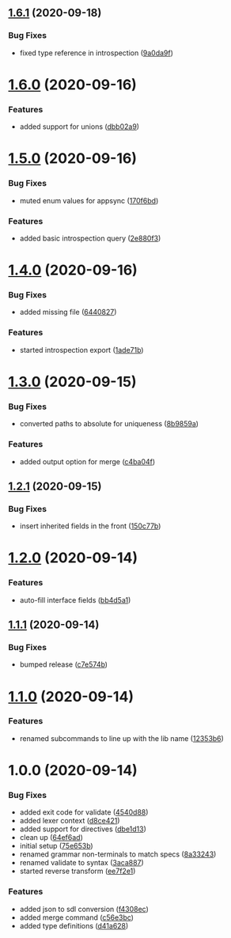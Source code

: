 ## [1.6.1](https://github.com/mprivat/xgql/compare/v1.6.0...v1.6.1) (2020-09-18)


### Bug Fixes

* fixed type reference in introspection ([9a0da9f](https://github.com/mprivat/xgql/commit/9a0da9f2099f911eb3d8e9ae44eb861e37b09f69))

# [1.6.0](https://github.com/mprivat/xgql/compare/v1.5.0...v1.6.0) (2020-09-16)


### Features

* added support for unions ([dbb02a9](https://github.com/mprivat/xgql/commit/dbb02a93710e036a25ecdd3792149de1eb89edbd))

# [1.5.0](https://github.com/mprivat/xgql/compare/v1.4.0...v1.5.0) (2020-09-16)


### Bug Fixes

* muted enum values for appsync ([170f6bd](https://github.com/mprivat/xgql/commit/170f6bdc8405f0c0a32f611d1bded928959c163e))


### Features

* added basic introspection query ([2e880f3](https://github.com/mprivat/xgql/commit/2e880f3debbeaa5ff5034ab890a79f8415ee0928))

# [1.4.0](https://github.com/mprivat/xgql/compare/v1.3.0...v1.4.0) (2020-09-16)


### Bug Fixes

* added missing file ([6440827](https://github.com/mprivat/xgql/commit/64408272475c80c4e9f4615ca954c454a99d2e7c))


### Features

* started introspection export ([1ade71b](https://github.com/mprivat/xgql/commit/1ade71b86778d0bfd9f398c35a2940e237a856df))

# [1.3.0](https://github.com/mprivat/xgql/compare/v1.2.1...v1.3.0) (2020-09-15)


### Bug Fixes

* converted paths to absolute for uniqueness ([8b9859a](https://github.com/mprivat/xgql/commit/8b9859a26f64498933cdd232e5ec763ab43283ca))


### Features

* added output option for merge ([c4ba04f](https://github.com/mprivat/xgql/commit/c4ba04f8b59fa3fcb312844d8ffb952f2d2117ea))

## [1.2.1](https://github.com/mprivat/xgql/compare/v1.2.0...v1.2.1) (2020-09-15)


### Bug Fixes

* insert inherited fields in the front ([150c77b](https://github.com/mprivat/xgql/commit/150c77bffffc555e60cf1cc3406665d51d438c89))

# [1.2.0](https://github.com/mprivat/xgql/compare/v1.1.1...v1.2.0) (2020-09-14)


### Features

* auto-fill interface fields ([bb4d5a1](https://github.com/mprivat/xgql/commit/bb4d5a12bc867be676fe53b4bd32d4677c60874a))

## [1.1.1](https://github.com/mprivat/xgql/compare/v1.1.0...v1.1.1) (2020-09-14)


### Bug Fixes

* bumped release ([c7e574b](https://github.com/mprivat/xgql/commit/c7e574b51155d50f29b51663ec2fbf27e3076b8b))

# [1.1.0](https://github.com/mprivat/xgql/compare/v1.0.0...v1.1.0) (2020-09-14)


### Features

* renamed subcommands to line up with the lib name ([12353b6](https://github.com/mprivat/xgql/commit/12353b62702b00ea937b3a4e83518d455d653f4a))

# 1.0.0 (2020-09-14)


### Bug Fixes

* added exit code for validate ([4540d88](https://github.com/mprivat/graphqlx/commit/4540d88b4ed1729ac2912e5da099764a6adb2424))
* added lexer context ([d8ce421](https://github.com/mprivat/graphqlx/commit/d8ce42139cbdc50b7104c99567077f3b81984945))
* added support for directives ([dbe1d13](https://github.com/mprivat/graphqlx/commit/dbe1d137b8d471b2d695cbbfc4c5b691bc245eaa))
* clean up ([64ef6ad](https://github.com/mprivat/graphqlx/commit/64ef6ad86ad09bb9c3dc1629da6a5c1187903221))
* initial setup ([75e653b](https://github.com/mprivat/graphqlx/commit/75e653b6d5515335b8d11d2e194374f3187ec025))
* renamed grammar non-terminals to match specs ([8a33243](https://github.com/mprivat/graphqlx/commit/8a33243f54b8557b8a327d3c4bcf311ef2840338))
* renamed validate to syntax ([3aca887](https://github.com/mprivat/graphqlx/commit/3aca887dc28dec4909330fb6c0df744d70041760))
* started reverse transform ([ee7f2e1](https://github.com/mprivat/graphqlx/commit/ee7f2e1550beb5768ad50c88f1b2a481f7181161))


### Features

* added json to sdl conversion ([f4308ec](https://github.com/mprivat/graphqlx/commit/f4308ec295565bba1c3631b0683471a63718b7db))
* added merge command ([c56e3bc](https://github.com/mprivat/graphqlx/commit/c56e3bcbb103f2820e6296fda1beca399c161c41))
* added type definitions ([d41a628](https://github.com/mprivat/graphqlx/commit/d41a6289ba9e6bfe3ef8c04c4fa2252f777b1219))
